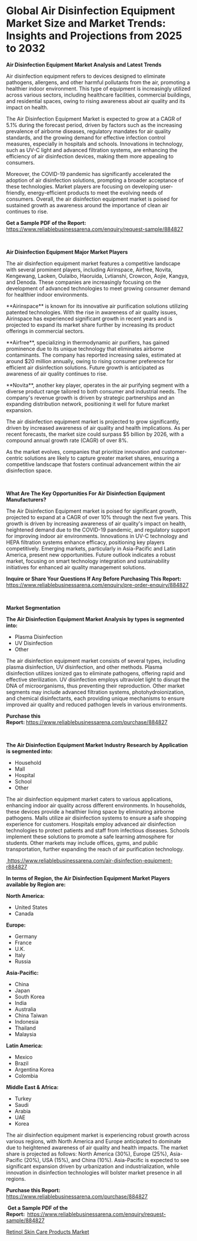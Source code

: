 <p><h1>Global Air Disinfection Equipment Market Size and Market Trends: Insights and Projections from 2025 to 2032</h1></p><p><strong>Air Disinfection Equipment Market Analysis and Latest Trends</strong></p>
<p><p>Air disinfection equipment refers to devices designed to eliminate pathogens, allergens, and other harmful pollutants from the air, promoting a healthier indoor environment. This type of equipment is increasingly utilized across various sectors, including healthcare facilities, commercial buildings, and residential spaces, owing to rising awareness about air quality and its impact on health.</p><p>The Air Disinfection Equipment Market is expected to grow at a CAGR of 5.1% during the forecast period, driven by factors such as the increasing prevalence of airborne diseases, regulatory mandates for air quality standards, and the growing demand for effective infection control measures, especially in hospitals and schools. Innovations in technology, such as UV-C light and advanced filtration systems, are enhancing the efficiency of air disinfection devices, making them more appealing to consumers.</p><p>Moreover, the COVID-19 pandemic has significantly accelerated the adoption of air disinfection solutions, prompting a broader acceptance of these technologies. Market players are focusing on developing user-friendly, energy-efficient products to meet the evolving needs of consumers. Overall, the air disinfection equipment market is poised for sustained growth as awareness around the importance of clean air continues to rise.</p></p>
<p><strong>Get a Sample PDF of the Report:&nbsp;</strong> <a href="https://www.reliablebusinessarena.com/enquiry/request-sample/884827?utm_campaign=1948&utm_medium=2&utm_source=Github&utm_content=ia&utm_term=05022025&utm_id=air-disinfection-equipment">https://www.reliablebusinessarena.com/enquiry/request-sample/884827</a></p>
<p>&nbsp;</p>
<p><strong>Air Disinfection Equipment Major Market Players</strong></p>
<p><p>The air disinfection equipment market features a competitive landscape with several prominent players, including Airinspace, Airfree, Novita, Kengewang, Laoken, Oulaibo, Haoruida, Lvtianshi, Crowcon, Aojie, Kangya, and Denoda. These companies are increasingly focusing on the development of advanced technologies to meet growing consumer demand for healthier indoor environments.</p><p>**Airinspace** is known for its innovative air purification solutions utilizing patented technologies. With the rise in awareness of air quality issues, Airinspace has experienced significant growth in recent years and is projected to expand its market share further by increasing its product offerings in commercial sectors.</p><p>**Airfree**, specializing in thermodynamic air purifiers, has gained prominence due to its unique technology that eliminates airborne contaminants. The company has reported increasing sales, estimated at around $20 million annually, owing to rising consumer preference for efficient air disinfection solutions. Future growth is anticipated as awareness of air quality continues to rise.</p><p>**Novita**, another key player, operates in the air purifying segment with a diverse product range tailored to both consumer and industrial needs. The company's revenue growth is driven by strategic partnerships and an expanding distribution network, positioning it well for future market expansion.</p><p>The air disinfection equipment market is projected to grow significantly, driven by increased awareness of air quality and health implications. As per recent forecasts, the market size could surpass $5 billion by 2026, with a compound annual growth rate (CAGR) of over 8%. </p><p>As the market evolves, companies that prioritize innovation and customer-centric solutions are likely to capture greater market shares, ensuring a competitive landscape that fosters continual advancement within the air disinfection space.</p></p>
<p>&nbsp;</p>
<p><strong>What Are The Key Opportunities For Air Disinfection Equipment Manufacturers?</strong></p>
<p><p>The Air Disinfection Equipment market is poised for significant growth, projected to expand at a CAGR of over 10% through the next five years. This growth is driven by increasing awareness of air quality's impact on health, heightened demand due to the COVID-19 pandemic, and regulatory support for improving indoor air environments. Innovations in UV-C technology and HEPA filtration systems enhance efficacy, positioning key players competitively. Emerging markets, particularly in Asia-Pacific and Latin America, present new opportunities. Future outlook indicates a robust market, focusing on smart technology integration and sustainability initiatives for enhanced air quality management solutions.</p></p>
<p><strong>Inquire or Share Your Questions If Any Before Purchasing This Report:</strong> <a href="https://www.reliablebusinessarena.com/enquiry/pre-order-enquiry/884827?utm_campaign=1948&utm_medium=2&utm_source=Github&utm_content=ia&utm_term=05022025&utm_id=air-disinfection-equipment">https://www.reliablebusinessarena.com/enquiry/pre-order-enquiry/884827</a></p>
<p>&nbsp;</p>
<p><strong>Market Segmentation</strong></p>
<p><strong>The Air Disinfection Equipment Market Analysis by types is segmented into:</strong></p>
<p><ul><li>Plasma Disinfection</li><li>UV Disinfection</li><li>Other</li></ul></p>
<p><p>The air disinfection equipment market consists of several types, including plasma disinfection, UV disinfection, and other methods. Plasma disinfection utilizes ionized gas to eliminate pathogens, offering rapid and effective sterilization. UV disinfection employs ultraviolet light to disrupt the DNA of microorganisms, thus preventing their reproduction. Other market segments may include advanced filtration systems, photohydroionization, and chemical disinfectants, each providing unique mechanisms to ensure improved air quality and reduced pathogen levels in various environments.</p></p>
<p><strong>Purchase this Report:&nbsp;</strong><a href="https://www.reliablebusinessarena.com/purchase/884827?utm_campaign=1948&utm_medium=2&utm_source=Github&utm_content=ia&utm_term=05022025&utm_id=air-disinfection-equipment">https://www.reliablebusinessarena.com/purchase/884827</a></p>
<p>&nbsp;</p>
<p><strong>The Air Disinfection Equipment Market Industry Research by Application is segmented into:</strong></p>
<p><ul><li>Household</li><li>Mall</li><li>Hospital</li><li>School</li><li>Other</li></ul></p>
<p><p>The air disinfection equipment market caters to various applications, enhancing indoor air quality across different environments. In households, these devices provide a healthier living space by eliminating airborne pathogens. Malls utilize air disinfection systems to ensure a safe shopping experience for customers. Hospitals employ advanced air disinfection technologies to protect patients and staff from infectious diseases. Schools implement these solutions to promote a safe learning atmosphere for students. Other markets may include offices, gyms, and public transportation, further expanding the reach of air purification technology.</p></p>
<p><a href="https://www.reliablebusinessarena.com/air-disinfection-equipment-r884827?utm_campaign=1948&utm_medium=2&utm_source=Github&utm_content=ia&utm_term=05022025&utm_id=air-disinfection-equipment">&nbsp;https://www.reliablebusinessarena.com/air-disinfection-equipment-r884827</a></p>
<p><strong>In terms of Region, the Air Disinfection Equipment Market Players available by Region are:</strong></p>
<p>
    <p> <strong> North America: </strong>
        <ul>
            <li>United States</li>
            <li>Canada</li>
        </ul>
        </p> 
    <p> <strong> Europe: </strong>
        <ul>
            <li>Germany</li>
            <li>France</li>
            <li>U.K.</li>
            <li>Italy</li>
            <li>Russia</li>
        </ul>
        </p> 
    <p> <strong> Asia-Pacific: </strong>
        <ul>
            <li>China</li>
            <li>Japan</li>
            <li>South Korea</li>
            <li>India</li>
            <li>Australia</li>
            <li>China Taiwan</li>
            <li>Indonesia</li>
            <li>Thailand</li>
            <li>Malaysia</li>
        </ul>
        </p> 
    <p> <strong> Latin America: </strong>
        <ul>
            <li>Mexico</li>
            <li>Brazil</li>
            <li>Argentina Korea</li>
            <li>Colombia</li>
        </ul>
        </p> 
    <p> <strong> Middle East & Africa: </strong>
        <ul>
            <li>Turkey</li>
            <li>Saudi</li>
            <li>Arabia</li>
            <li>UAE</li>
            <li>Korea</li>
        </ul>
    </p>
    </p>
<p><p>The air disinfection equipment market is experiencing robust growth across various regions, with North America and Europe anticipated to dominate due to heightened awareness of air quality and health impacts. The market share is projected as follows: North America (30%), Europe (25%), Asia-Pacific (20%), USA (15%), and China (10%). Asia-Pacific is expected to see significant expansion driven by urbanization and industrialization, while innovation in disinfection technologies will bolster market presence in all regions.</p></p>
<p><strong>Purchase this Report: </strong><a href="https://www.reliablebusinessarena.com/purchase/884827?utm_campaign=1948&utm_medium=2&utm_source=Github&utm_content=ia&utm_term=05022025&utm_id=air-disinfection-equipment">https://www.reliablebusinessarena.com/purchase/884827</a></p>
<p>&nbsp;<strong>Get a Sample PDF of the Report:&nbsp;&nbsp;</strong><a href="https://www.reliablebusinessarena.com/enquiry/request-sample/884827?utm_campaign=1948&utm_medium=2&utm_source=Github&utm_content=ia&utm_term=05022025&utm_id=air-disinfection-equipment">https://www.reliablebusinessarena.com/enquiry/request-sample/884827</a></p>
<p><strong></strong></p>
<p><p><a href="https://github.com/rahu1506/Market-Research-Report-List-6/blob/main/retinol-skin-care-products-market.md?utm_campaign=1948&utm_medium=2&utm_source=Github&utm_content=ia&utm_term=05022025&utm_id=air-disinfection-equipment">Retinol Skin Care Products Market</a></p></p>